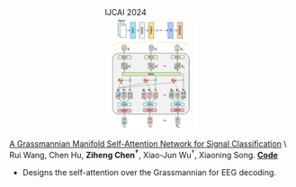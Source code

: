 <div class='paper-box'>
    <div class='paper-box-image' style="display: flex; justify-content: center; align-items: center;">
        <div>
            <div class="badge">IJCAI 2024</div>
            <img src='images/paper_images/IJCAI24-GDLNet.png' alt="sym" style="height: 200px; max-height: 200px; width: auto;">
        </div>
    </div>
    <div class='paper-box-text' markdown="1">
    
[A Grassmannian Manifold Self-Attention Network for Signal Classification](https://www.ijcai.org/proceedings/2024/0564.pdf) \\
Rui Wang, Chen Hu, **Ziheng Chen<sup>†</sup>**, Xiao-Jun Wu<sup>†</sup>, Xiaoning Song. [**Code**](https://github.com/ChenHu-ML/GDLNet) <strong><span class='show_paper_citations' data='4FA6C0AAAAAJ:qjMakFHDy7sC'></span></strong>
- Designs the self-attention over the Grassmannian for EEG decoding.

</div>
</div>
